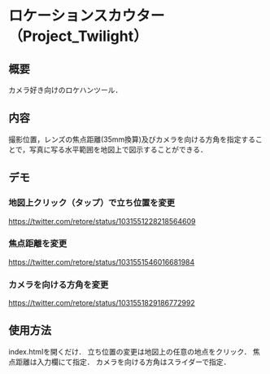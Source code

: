 # ロケーションスカウター（Project_Twilight）

## 概要
カメラ好き向けのロケハンツール．

## 内容
撮影位置，レンズの焦点距離(35mm換算)及びカメラを向ける方角を指定することで，写真に写る水平範囲を地図上で図示することができる．

## デモ
### 地図上クリック（タップ）で立ち位置を変更
https://twitter.com/retore/status/1031551228218564609
### 焦点距離を変更
https://twitter.com/retore/status/1031551546016681984
### カメラを向ける方角を変更
https://twitter.com/retore/status/1031551829186772992

## 使用方法
index.htmlを開くだけ．
立ち位置の変更は地図上の任意の地点をクリック．
焦点距離は入力欄にて指定．
カメラを向ける方角はスライダーで指定．

